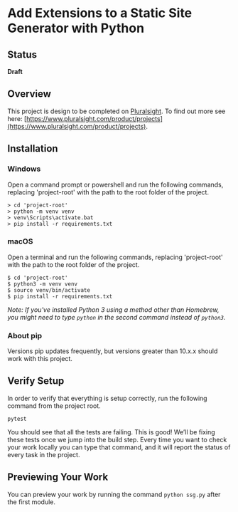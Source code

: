 # Add Extensions to a Static Site Generator with Python

## Status

**Draft**

## Overview

This project is design to be completed on [Pluralsight](https://pluralsight.com). To find out more see here: [https://www.pluralsight.com/product/projects](https://www.pluralsight.com/product/projects).

## Installation

### Windows

Open a command prompt or powershell and run the following commands, replacing 'project-root' with the path to the root folder of the project.

```
> cd 'project-root'
> python -m venv venv
> venv\Scripts\activate.bat
> pip install -r requirements.txt
```

### macOS

Open a terminal and run the following commands, replacing 'project-root' with the path to the root folder of the project.

```
$ cd 'project-root'
$ python3 -m venv venv
$ source venv/bin/activate
$ pip install -r requirements.txt
```

_Note: If you've installed Python 3 using a method other than Homebrew, you might need to type `python` in the second command instead of `python3`._

### About pip

Versions pip updates frequently, but versions greater than 10.x.x should work with this project.

## Verify Setup

In order to verify that everything is setup correctly, run the following command from the project root.

```
pytest
```

You should see that all the tests are failing. This is good! We’ll be fixing these tests once we jump into the build step. Every time you want to check your work locally you can type that command, and it will report the status of every task in the project.

## Previewing Your Work

You can preview your work by running the command `python ssg.py` after the first module.
